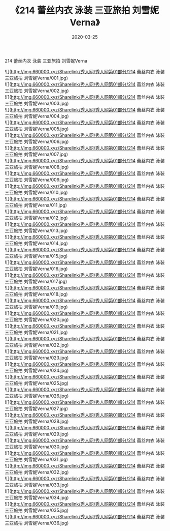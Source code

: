 ﻿---
layout: post
title:  《214 蕾丝内衣 泳装 三亚旅拍 刘雪妮Verna》
date:   2020-03-25
img: http://img.660000.xyz/Sharelink/秀人网/秀人网第01部分/214 蕾丝内衣 泳装 三亚旅拍 刘雪妮Verna/000.jpg
categories: [美女, 清纯, 唯美]
---

214 蕾丝内衣 泳装 三亚旅拍 刘雪妮Verna

  ![](http://img.660000.xyz/Sharelink/秀人网/秀人网第01部分/214 蕾丝内衣 泳装 三亚旅拍 刘雪妮Verna/001.jpg) <br> ![](http://img.660000.xyz/Sharelink/秀人网/秀人网第01部分/214 蕾丝内衣 泳装 三亚旅拍 刘雪妮Verna/002.jpg) <br> ![](http://img.660000.xyz/Sharelink/秀人网/秀人网第01部分/214 蕾丝内衣 泳装 三亚旅拍 刘雪妮Verna/003.jpg) <br> ![](http://img.660000.xyz/Sharelink/秀人网/秀人网第01部分/214 蕾丝内衣 泳装 三亚旅拍 刘雪妮Verna/004.jpg) <br> ![](http://img.660000.xyz/Sharelink/秀人网/秀人网第01部分/214 蕾丝内衣 泳装 三亚旅拍 刘雪妮Verna/005.jpg) <br> ![](http://img.660000.xyz/Sharelink/秀人网/秀人网第01部分/214 蕾丝内衣 泳装 三亚旅拍 刘雪妮Verna/006.jpg) <br> ![](http://img.660000.xyz/Sharelink/秀人网/秀人网第01部分/214 蕾丝内衣 泳装 三亚旅拍 刘雪妮Verna/007.jpg) <br> ![](http://img.660000.xyz/Sharelink/秀人网/秀人网第01部分/214 蕾丝内衣 泳装 三亚旅拍 刘雪妮Verna/008.jpg) <br> ![](http://img.660000.xyz/Sharelink/秀人网/秀人网第01部分/214 蕾丝内衣 泳装 三亚旅拍 刘雪妮Verna/009.jpg) <br> ![](http://img.660000.xyz/Sharelink/秀人网/秀人网第01部分/214 蕾丝内衣 泳装 三亚旅拍 刘雪妮Verna/010.jpg) <br> ![](http://img.660000.xyz/Sharelink/秀人网/秀人网第01部分/214 蕾丝内衣 泳装 三亚旅拍 刘雪妮Verna/011.jpg) <br> ![](http://img.660000.xyz/Sharelink/秀人网/秀人网第01部分/214 蕾丝内衣 泳装 三亚旅拍 刘雪妮Verna/012.jpg) <br> ![](http://img.660000.xyz/Sharelink/秀人网/秀人网第01部分/214 蕾丝内衣 泳装 三亚旅拍 刘雪妮Verna/013.jpg) <br> ![](http://img.660000.xyz/Sharelink/秀人网/秀人网第01部分/214 蕾丝内衣 泳装 三亚旅拍 刘雪妮Verna/014.jpg) <br> ![](http://img.660000.xyz/Sharelink/秀人网/秀人网第01部分/214 蕾丝内衣 泳装 三亚旅拍 刘雪妮Verna/015.jpg) <br> ![](http://img.660000.xyz/Sharelink/秀人网/秀人网第01部分/214 蕾丝内衣 泳装 三亚旅拍 刘雪妮Verna/016.jpg) <br> ![](http://img.660000.xyz/Sharelink/秀人网/秀人网第01部分/214 蕾丝内衣 泳装 三亚旅拍 刘雪妮Verna/017.jpg) <br> ![](http://img.660000.xyz/Sharelink/秀人网/秀人网第01部分/214 蕾丝内衣 泳装 三亚旅拍 刘雪妮Verna/018.jpg) <br> ![](http://img.660000.xyz/Sharelink/秀人网/秀人网第01部分/214 蕾丝内衣 泳装 三亚旅拍 刘雪妮Verna/019.jpg) <br> ![](http://img.660000.xyz/Sharelink/秀人网/秀人网第01部分/214 蕾丝内衣 泳装 三亚旅拍 刘雪妮Verna/020.jpg) <br> ![](http://img.660000.xyz/Sharelink/秀人网/秀人网第01部分/214 蕾丝内衣 泳装 三亚旅拍 刘雪妮Verna/021.jpg) <br> ![](http://img.660000.xyz/Sharelink/秀人网/秀人网第01部分/214 蕾丝内衣 泳装 三亚旅拍 刘雪妮Verna/022.jpg) <br> ![](http://img.660000.xyz/Sharelink/秀人网/秀人网第01部分/214 蕾丝内衣 泳装 三亚旅拍 刘雪妮Verna/023.jpg) <br> ![](http://img.660000.xyz/Sharelink/秀人网/秀人网第01部分/214 蕾丝内衣 泳装 三亚旅拍 刘雪妮Verna/024.jpg) <br> ![](http://img.660000.xyz/Sharelink/秀人网/秀人网第01部分/214 蕾丝内衣 泳装 三亚旅拍 刘雪妮Verna/025.jpg) <br> ![](http://img.660000.xyz/Sharelink/秀人网/秀人网第01部分/214 蕾丝内衣 泳装 三亚旅拍 刘雪妮Verna/026.jpg) <br> ![](http://img.660000.xyz/Sharelink/秀人网/秀人网第01部分/214 蕾丝内衣 泳装 三亚旅拍 刘雪妮Verna/027.jpg) <br> ![](http://img.660000.xyz/Sharelink/秀人网/秀人网第01部分/214 蕾丝内衣 泳装 三亚旅拍 刘雪妮Verna/028.jpg) <br> ![](http://img.660000.xyz/Sharelink/秀人网/秀人网第01部分/214 蕾丝内衣 泳装 三亚旅拍 刘雪妮Verna/029.jpg) <br> ![](http://img.660000.xyz/Sharelink/秀人网/秀人网第01部分/214 蕾丝内衣 泳装 三亚旅拍 刘雪妮Verna/030.jpg) <br> ![](http://img.660000.xyz/Sharelink/秀人网/秀人网第01部分/214 蕾丝内衣 泳装 三亚旅拍 刘雪妮Verna/031.jpg) <br> ![](http://img.660000.xyz/Sharelink/秀人网/秀人网第01部分/214 蕾丝内衣 泳装 三亚旅拍 刘雪妮Verna/032.jpg) <br> ![](http://img.660000.xyz/Sharelink/秀人网/秀人网第01部分/214 蕾丝内衣 泳装 三亚旅拍 刘雪妮Verna/033.jpg) <br> ![](http://img.660000.xyz/Sharelink/秀人网/秀人网第01部分/214 蕾丝内衣 泳装 三亚旅拍 刘雪妮Verna/034.jpg) <br> ![](http://img.660000.xyz/Sharelink/秀人网/秀人网第01部分/214 蕾丝内衣 泳装 三亚旅拍 刘雪妮Verna/035.jpg) <br> ![](http://img.660000.xyz/Sharelink/秀人网/秀人网第01部分/214 蕾丝内衣 泳装 三亚旅拍 刘雪妮Verna/036.jpg) <br>